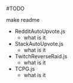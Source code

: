 #TODO<p>
make readme

- RedditAutoUpvote.js
  - what is it
- StackAutoUpvote.js
  - what is it
- TwitchReverseRaid.js
  - what is it
- TCPG.js
  - what is it
